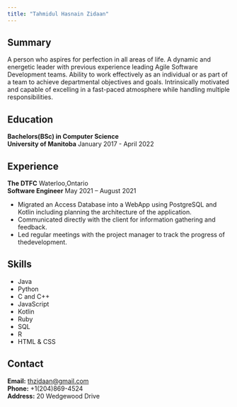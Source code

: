 ```yaml
---
title: "Tahmidul Hasnain Zidaan"
---
```



## Summary
A person who aspires for perfection in all areas of life. A dynamic and energetic leader with previous experience leading Agile Software Development teams. Ability to work effectively as an individual or as part of a team to achieve departmental objectives and goals. Intrinsically motivated and capable of excelling in a fast-paced atmosphere while handling multiple responsibilities.

## Education
**Bachelors(BSc) in Computer Science**                                                  
**University of Manitoba**  January  2017 - April  2022  <br/>


## Experience
**The DTFC** Waterloo,Ontario <br/>
**Software Engineer**               May 2021 – August 2021
 * Migrated an Access Database into a WebApp using PostgreSQL and Kotlin including planning the architecture of the application.
 * Communicated directly with the client for information gathering
and feedback.
 * Led regular meetings with the project manager to track the progress of thedevelopment.


## Skills
 * Java
 * Python
 * C and C++
 * JavaScript
 * Kotlin
 * Ruby
 * SQL
 * R
 * HTML & CSS


## Contact
**Email:** thzidaan@gmail.com <br/>
**Phone:** +1(204)869-4524 <br/>
**Address:** 20 Wedgewood Drive

